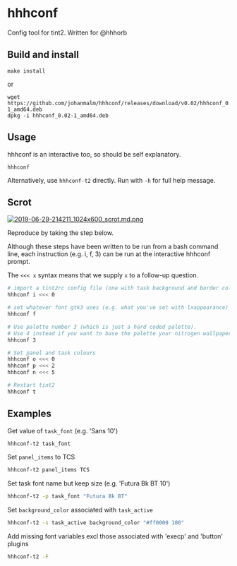 # hhhconf

Config tool for tint2. Written for @hhhorb

## Build and install

```
make install
```

or

```
wget https://github.com/johanmalm/hhhconf/releases/download/v0.02/hhhconf_0.02-1_amd64.deb
dpkg -i hhhconf_0.02-1_amd64.deb
```

## Usage

hhhconf is an interactive too, so should be self explanatory.

```
hhhconf
```

Alternatively, use `hhhconf-t2` directly. Run with `-h` for full help message.

## Scrot

[![2019-06-29-214211_1024x600_scrot.md.png](https://cdn.scrot.moe/images/2019/06/29/2019-06-29-214211_1024x600_scrot.md.png)](https://scrot.moe/image/xY1U0)

Reproduce by taking the step below.

Although these steps have been written to be run from a bash command line, each
instruction (e.g. i, f, 3) can be run at the interactive hhhconf prompt.

The `<<< x` syntax means that we supply `x` to a follow-up question.

```sh
# import a tint2rc config file (one with task background and border colours)
hhhconf i <<< 0

# set whatever font gtk3 uses (e.g. what you've set with lxappearance)
hhhconf f

# Use palette number 3 (which is just a hard coded palette).
# Use 4 instead if you want to base the palette your nitrogen wallpaper
hhhconf 3

# Set panel and task colours
hhhconf o <<< 0
hhhconf p <<< 2
hhhconf n <<< 5

# Restart tint2
hhhconf t
```

## Examples

Get value of `task_font` (e.g. 'Sans 10')

```sh
hhhconf-t2 task_font
```

Set `panel_items` to TCS

```sh
hhhconf-t2 panel_items TCS
```

Set task font name but keep size (e.g. 'Futura Bk BT 10')

```sh
hhhconf-t2 -p task_font "Futura Bk BT"
```

Set `background_color` associated with `task_active`

```sh
hhhconf-t2 -s task_active background_color "#ff0000 100"
```

Add missing font variables excl those associated with 'execp' and 'button' plugins

```sh
hhhconf-t2 -F
```

